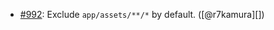 * [#992](https://github.com/rubocop/rubocop-rails/pull/992): Exclude `app/assets/**/*` by default. ([@r7kamura][])
